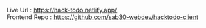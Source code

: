 Live Url :  https://hack-todo.netlify.app/ <br/>
Frontend Repo : https://github.com/sab30-webdev/hacktodo-client
